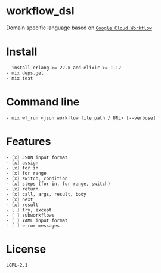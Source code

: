 # workflow_dsl
Domain specific language based on [`Google Cloud Workflow`](https://cloud.google.com/workflows/docs/reference/syntax)

<script id="asciicast-HGeSZaQTh7t2EgLD8ONrDpTMp" src="https://asciinema.org/a/HGeSZaQTh7t2EgLD8ONrDpTMp.js" async></script>

# Install
    - install erlang >= 22.x and elixir >= 1.12
    - mix deps.get
    - mix test

# Command line
    - mix wf_run <json workflow file path / URL> [--verbose]

# Features
    - [x] JSON input format
    - [x] assign
    - [x] for in
    - [x] for range
    - [x] switch, condition
    - [x] steps (for in, for range, switch)
    - [x] return
    - [x] call, args, result, body
    - [x] next
    - [x] result
    - [ ] try, except
    - [ ] subworkflows
    - [ ] YAML input format
    - [ ] error messages

# License
    LGPL-2.1
